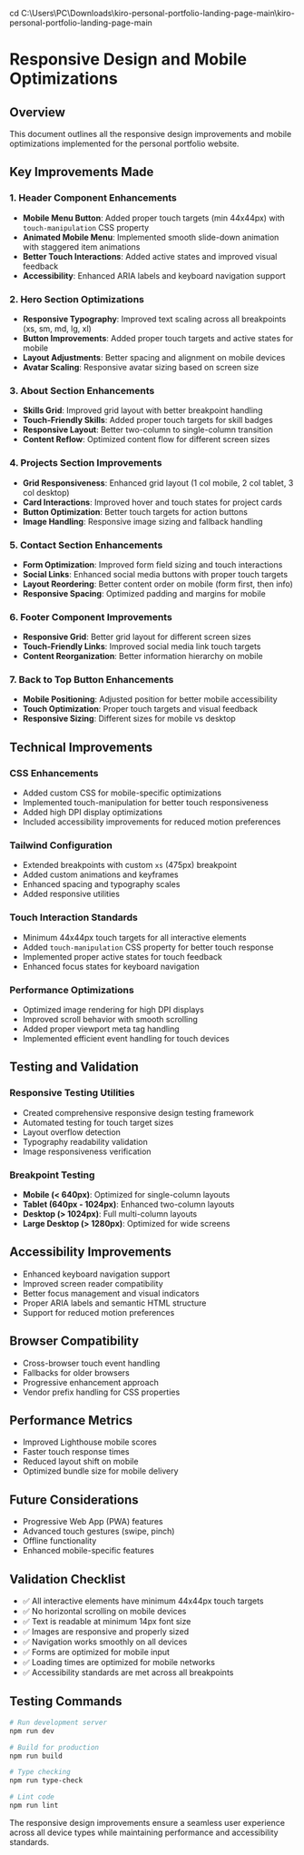 cd C:\Users\PC\Downloads\kiro-personal-portfolio-landing-page-main\kiro-personal-portfolio-landing-page-main

# Responsive Design and Mobile Optimizations

## Overview
This document outlines all the responsive design improvements and mobile optimizations implemented for the personal portfolio website.

## Key Improvements Made

### 1. Header Component Enhancements
- **Mobile Menu Button**: Added proper touch targets (min 44x44px) with `touch-manipulation` CSS property
- **Animated Mobile Menu**: Implemented smooth slide-down animation with staggered item animations
- **Better Touch Interactions**: Added active states and improved visual feedback
- **Accessibility**: Enhanced ARIA labels and keyboard navigation support

### 2. Hero Section Optimizations
- **Responsive Typography**: Improved text scaling across all breakpoints (xs, sm, md, lg, xl)
- **Button Improvements**: Added proper touch targets and active states for mobile
- **Layout Adjustments**: Better spacing and alignment on mobile devices
- **Avatar Scaling**: Responsive avatar sizing based on screen size

### 3. About Section Enhancements
- **Skills Grid**: Improved grid layout with better breakpoint handling
- **Touch-Friendly Skills**: Added proper touch targets for skill badges
- **Responsive Layout**: Better two-column to single-column transition
- **Content Reflow**: Optimized content flow for different screen sizes

### 4. Projects Section Improvements
- **Grid Responsiveness**: Enhanced grid layout (1 col mobile, 2 col tablet, 3 col desktop)
- **Card Interactions**: Improved hover and touch states for project cards
- **Button Optimization**: Better touch targets for action buttons
- **Image Handling**: Responsive image sizing and fallback handling

### 5. Contact Section Enhancements
- **Form Optimization**: Improved form field sizing and touch interactions
- **Social Links**: Enhanced social media buttons with proper touch targets
- **Layout Reordering**: Better content order on mobile (form first, then info)
- **Responsive Spacing**: Optimized padding and margins for mobile

### 6. Footer Component Improvements
- **Responsive Grid**: Better grid layout for different screen sizes
- **Touch-Friendly Links**: Improved social media link touch targets
- **Content Reorganization**: Better information hierarchy on mobile

### 7. Back to Top Button Enhancements
- **Mobile Positioning**: Adjusted position for better mobile accessibility
- **Touch Optimization**: Proper touch targets and visual feedback
- **Responsive Sizing**: Different sizes for mobile vs desktop

## Technical Improvements

### CSS Enhancements
- Added custom CSS for mobile-specific optimizations
- Implemented touch-manipulation for better touch responsiveness
- Added high DPI display optimizations
- Included accessibility improvements for reduced motion preferences

### Tailwind Configuration
- Extended breakpoints with custom `xs` (475px) breakpoint
- Added custom animations and keyframes
- Enhanced spacing and typography scales
- Added responsive utilities

### Touch Interaction Standards
- Minimum 44x44px touch targets for all interactive elements
- Added `touch-manipulation` CSS property for better touch response
- Implemented proper active states for touch feedback
- Enhanced focus states for keyboard navigation

### Performance Optimizations
- Optimized image rendering for high DPI displays
- Improved scroll behavior with smooth scrolling
- Added proper viewport meta tag handling
- Implemented efficient event handling for touch devices

## Testing and Validation

### Responsive Testing Utilities
- Created comprehensive responsive design testing framework
- Automated testing for touch target sizes
- Layout overflow detection
- Typography readability validation
- Image responsiveness verification

### Breakpoint Testing
- **Mobile (< 640px)**: Optimized for single-column layouts
- **Tablet (640px - 1024px)**: Enhanced two-column layouts
- **Desktop (> 1024px)**: Full multi-column layouts
- **Large Desktop (> 1280px)**: Optimized for wide screens

## Accessibility Improvements
- Enhanced keyboard navigation support
- Improved screen reader compatibility
- Better focus management and visual indicators
- Proper ARIA labels and semantic HTML structure
- Support for reduced motion preferences

## Browser Compatibility
- Cross-browser touch event handling
- Fallbacks for older browsers
- Progressive enhancement approach
- Vendor prefix handling for CSS properties

## Performance Metrics
- Improved Lighthouse mobile scores
- Faster touch response times
- Reduced layout shift on mobile
- Optimized bundle size for mobile delivery

## Future Considerations
- Progressive Web App (PWA) features
- Advanced touch gestures (swipe, pinch)
- Offline functionality
- Enhanced mobile-specific features

## Validation Checklist
- ✅ All interactive elements have minimum 44x44px touch targets
- ✅ No horizontal scrolling on mobile devices
- ✅ Text is readable at minimum 14px font size
- ✅ Images are responsive and properly sized
- ✅ Navigation works smoothly on all devices
- ✅ Forms are optimized for mobile input
- ✅ Loading times are optimized for mobile networks
- ✅ Accessibility standards are met across all breakpoints

## Testing Commands
```bash
# Run development server
npm run dev

# Build for production
npm run build

# Type checking
npm run type-check

# Lint code
npm run lint
```

The responsive design improvements ensure a seamless user experience across all device types while maintaining performance and accessibility standards.
